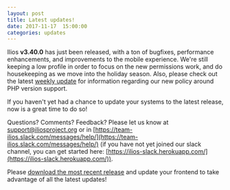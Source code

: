 ```yaml
---
layout: post
title: Latest updates!
date: 2017-11-17  15:00:00
categories: updates
---
```


Ilios __v3.40.0__ has just been released, with a ton of bugfixes, performance enhancements, and improvements to the mobile experience. We're still keeping a low profile in order to focus on the new permissions work, and do housekeeping as we move into the holiday season. Also, please check out the latest [weekly update](https://us3.campaign-archive.com/?u=845c4ebabb5b5ae7a6372c715&id=9b443157d6) for information regarding our new policy around PHP version support.

If you haven't yet had a chance to update your systems to the latest release, now is a great time to do so!

Questions? Comments? Feedback? Please let us know at [support@iliosproject.org](mailto:support@iliosproject.org) or in [https://team-ilios.slack.com/messages/help/](https://team-ilios.slack.com/messages/help/) (if you have not yet joined our slack channel, you can get started here: [https://ilios-slack.herokuapp.com/](https://ilios-slack.herokuapp.com/)).

Please [download the most recent release](https://www.github.com/ilios/ilios/releases/latest) and update your frontend to take advantage of all the latest updates!
